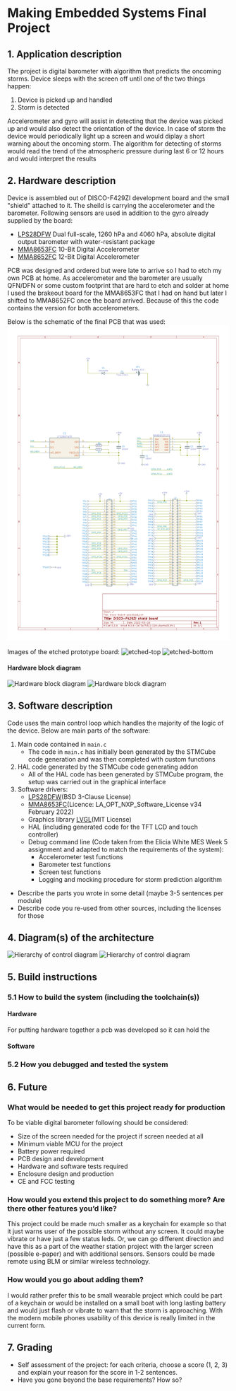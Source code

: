 # Making Embedded Systems Final Project

## 1. Application description
The project is digital barometer with algorithm that predicts the oncoming storms. Device sleeps with the screen off until one of the two things happen:
1. Device is picked up and handled
2. Storm is detected

Accelerometer and gyro will assist in detecting that the device was picked up and would also detect the orientation of the device. 
In case of storm the device would periodically light up a screen and would diplay a short warning about the oncoming storm.
The algorithm for detecting of storms would read the trend of the atmospheric pressure during last 6 or 12 hours and would interpret the results

## 2. Hardware description
Device is assembled out of DISCO-F429ZI development board and the small "shield" attached to it. The sheild is carrying the accelerometer and the barometer.
Following sensors are used in addition to the gyro already supplied by the board:
- [LPS28DFW](https://www.st.com/en/mems-and-sensors/lps28dfw.html#documentation) Dual full-scale, 1260 hPa and 4060 hPa, absolute digital output barometer with water-resistant package 
- [MMA8653FC](https://www.nxp.com/products/sensors/accelerometers/2g-4g-8g-low-g-10-bit-digital-accelerometer:MMA8653FC) 10-Bit Digital Accelerometer
- [MMA8652FC](https://www.nxp.com/products/sensors/accelerometers/2g-4g-8g-low-g-12-bit-digital-accelerometer:MMA8652FC) 12-Bit Digital Accelerometer

PCB was designed and ordered but were late to arrive so I had to etch my own PCB at home. As accelerometer and the barometer are usually QFN/DFN or some custom footprint that are
hard to etch and solder at home I used the brakeout board for the MMA8653FC that I had on hand but later I shifted to MMA8652FC once the board arrived. 
Because of this the code contains the version for both accelerometers. 

Below is the schematic of the final PCB that was used:
![Schematic](/documents/images/disco-board-pcb.png)

Images of the etched prototype board:
![etched-top](/documents/images/etched_top.png)
![etched-bottom](/documents/images/etched_bottom.png)

#### Hardware block diagram
![Hardware block diagram](/Week6/hardware_block_diagram.png#gh-light-mode-only)
![Hardware block diagram](/Week6/hardware_block_diagram.dark.png#gh-dark-mode-only)

## 3. Software description
Code uses the main control loop which handles the majority of the logic of the device. Below are main parts of the software:
1. Main code contained in `main.c`
    - The code in `main.c` has initially been generated by the STMCube code generation and was then completed with custom functions
2. HAL code generated by the STMCube code generating addon
    - All of the HAL code has been generated by STMCube program, the setup was carried out in the graphical interface
3. Software drivers:
    - [LPS28DFW](https://github.com/STMicroelectronics/STMems_Standard_C_drivers)(BSD 3-Clause License)
    - [MMA8653FC](https://www.nxp.com/design/sensor-developer-resources/sensor-sw-component-library/sensor-drivers-for-nxp-sensors:SENSOR-DRIVERS)(Licence: LA_OPT_NXP_Software_License v34 February 2022)
    - Graphics library [LVGL](https://github.com/lvgl/lv_port_stm32f429_disco)(MIT License)
    - HAL (including generated code for the TFT LCD and touch controller)
    - Debug command line (Code taken from the Elicia White MES Week 5 assignment and adapted to match the requirements of the system):
        - Accelerometer test functions
        - Barometer test functions
        - Screen test functions
        - Logging and mocking procedure for storm prediction algorithm

- Describe the parts you wrote in some detail (maybe 3-5 sentences per module)
- Describe code you re-used from other sources, including the licenses for those

## 4. Diagram(s) of the architecture
![Hierarchy of control diagram](/Week6/hierarchy_of_control_diagram.png#gh-light-mode-only)
![Hierarchy of control diagram](/Week6/hierarchy_of_control_diagram.dark.png#gh-dark-mode-only)

## 5. Build instructions

### 5.1 How to build the system (including the toolchain(s))
#### Hardware
For putting hardware together a pcb was developed so it can hold the 
#### Software
### 5.2 How you debugged and tested the system

## 6. Future
### What would be needed to get this project ready for production
To be viable digital barometer following should be considered:
* Size of the screen needed for the project if screen needed at all
* Minimum viable MCU for the project
* Battery power required
* PCB design and development
* Hardware and software tests required
* Enclosure design and production
* CE and FCC testing
### How would you extend this project to do something more? Are there other features you’d like?
This project could be made much smaller as a keychain for example so that it just warns user of the possible storm without any screen. It could maybe vibrate or have just a few status leds. 
Or, we can go different direction and have this as a part of the weather station project with the larger screen (possible e-paper) and with additional sensors. Sensors could be made remote using
BLM or similar wireless technology.
### How would you go about adding them?
I would rather prefer this to be small wearable project which could be part of a keychain or would be installed on a small boat with long lasting battery and would just flash or vibrate to 
warn that the storm is approaching. With the modern mobile phones usability of this device is really limited in the current form. 

## 7. Grading
- Self assessment of the project: for each criteria, choose a score (1, 2, 3) and explain your reason for the score in 1-2 sentences.
- Have you gone beyond the base requirements? How so?
